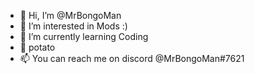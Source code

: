 - 👋 Hi, I’m @MrBongoMan
- 👀 I’m interested in Mods :)
- 🌱 I’m currently learning Coding
- 💞️ potato
- 📫 You can reach me on discord @MrBongoMan#7621

<!---
MrBongoMan/MrBongoMan is a ✨ special ✨ repository because its `README.md` (this file) appears on your GitHub profile.
You can click the Preview link to take a look at your changes.
--->
